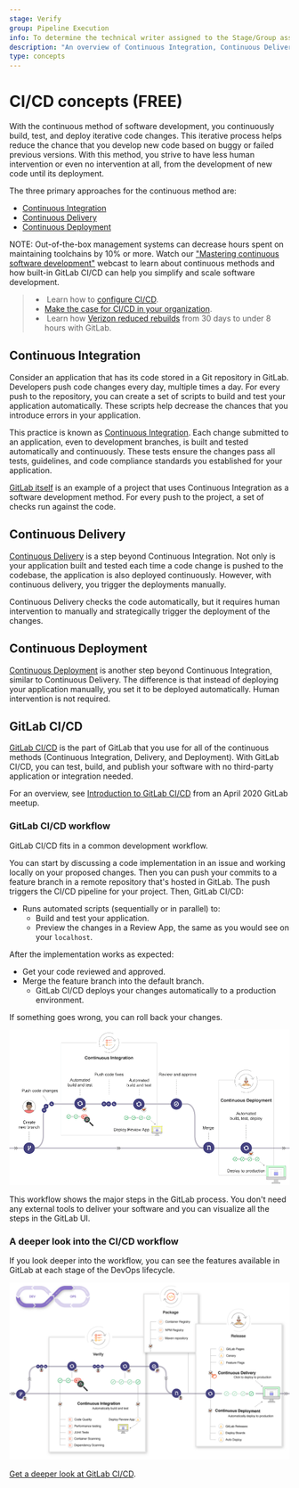 ```yaml
---
stage: Verify
group: Pipeline Execution
info: To determine the technical writer assigned to the Stage/Group associated with this page, see https://about.gitlab.com/handbook/engineering/ux/technical-writing/#assignments
description: "An overview of Continuous Integration, Continuous Delivery, and Continuous Deployment, as well as an introduction to GitLab CI/CD."
type: concepts
---
```


# CI/CD concepts **(FREE)**

With the continuous method of software development, you continuously build,
test, and deploy iterative code changes. This iterative process helps reduce
the chance that you develop new code based on buggy or failed previous versions.
With this method, you strive to have less human intervention or even no intervention at all,
from the development of new code until its deployment.

The three primary approaches for the continuous method are:

- [Continuous Integration](#continuous-integration)
- [Continuous Delivery](#continuous-delivery)
- [Continuous Deployment](#continuous-deployment)

NOTE:
Out-of-the-box management systems can decrease hours spent on maintaining toolchains by 10% or more.
Watch our ["Mastering continuous software development"](https://about.gitlab.com/webcast/mastering-ci-cd/)
webcast to learn about continuous methods and how built-in GitLab CI/CD can help you simplify and scale software development.

> - <i class="fa fa-youtube-play youtube" aria-hidden="true"></i>&nbsp;Learn how to [configure CI/CD](https://www.youtube.com/embed/opdLqwz6tcE).
> - [Make the case for CI/CD in your organization](https://about.gitlab.com/devops-tools/github-vs-gitlab/).
> - <i class="fa fa-youtube-play youtube" aria-hidden="true"></i>&nbsp;Learn how [Verizon reduced rebuilds](https://about.gitlab.com/blog/2019/02/14/verizon-customer-story/)
>   from 30 days to under 8 hours with GitLab.

## Continuous Integration

Consider an application that has its code stored in a Git
repository in GitLab. Developers push code changes every day,
multiple times a day. For every push to the repository, you
can create a set of scripts to build and test your application
automatically. These scripts help decrease the chances that you introduce errors in your application.

This practice is known as [Continuous Integration](https://en.wikipedia.org/wiki/Continuous_integration).
Each change submitted to an application, even to development branches,
is built and tested automatically and continuously. These tests ensure the
changes pass all tests, guidelines, and code compliance
standards you established for your application.

[GitLab itself](https://gitlab.com/gitlab-org/gitlab) is an
example of a project that uses Continuous Integration as a software
development method. For every push to the project, a set
of checks run against the code.

## Continuous Delivery

[Continuous Delivery](https://continuousdelivery.com/) is a step
beyond Continuous Integration. Not only is your application
built and tested each time a code change is pushed to the codebase,
the application is also deployed continuously. However, with continuous
delivery, you trigger the deployments manually.

Continuous Delivery checks the code automatically, but it requires
human intervention to manually and strategically trigger the deployment
of the changes.

## Continuous Deployment

[Continuous Deployment](https://www.airpair.com/continuous-deployment/posts/continuous-deployment-for-practical-people)
is another step beyond Continuous Integration, similar to
Continuous Delivery. The difference is that instead of deploying your
application manually, you set it to be deployed automatically.
Human intervention is not required.

## GitLab CI/CD

[GitLab CI/CD](../quick_start/index.md) is the part of GitLab that you use
for all of the continuous methods (Continuous Integration,
Delivery, and Deployment). With GitLab CI/CD, you can test, build,
and publish your software with no third-party application or integration needed.

<i class="fa fa-youtube-play youtube" aria-hidden="true"></i>
For an overview, see [Introduction to GitLab CI/CD](https://www.youtube.com/watch?v=l5705U8s_nQ&t=397) from an April 2020 GitLab meetup.

### GitLab CI/CD workflow

GitLab CI/CD fits in a common development workflow.

You can start by discussing a code implementation in an issue
and working locally on your proposed changes. Then you can push your
commits to a feature branch in a remote repository that's hosted in GitLab.
The push triggers the CI/CD pipeline for your project. Then, GitLab CI/CD:

- Runs automated scripts (sequentially or in parallel) to:
  - Build and test your application.
  - Preview the changes in a Review App, the same as you
    would see on your `localhost`.

After the implementation works as expected:

- Get your code reviewed and approved.
- Merge the feature branch into the default branch.
  - GitLab CI/CD deploys your changes automatically to a production environment.

If something goes wrong, you can roll back your changes.

![GitLab workflow example](img/gitlab_workflow_example_11_9.png)

This workflow shows the major steps in the GitLab process.
You don't need any external tools to deliver your software and
you can visualize all the steps in the GitLab UI.

### A deeper look into the CI/CD workflow

If you look deeper into the workflow, you can see
the features available in GitLab at each stage of the DevOps
lifecycle.

![Deeper look into the basic CI/CD workflow](img/gitlab_workflow_example_extended_v12_3.png)

<i class="fa fa-youtube-play youtube" aria-hidden="true"></i>
[Get a deeper look at GitLab CI/CD](https://youtu.be/l5705U8s_nQ?t=369).
